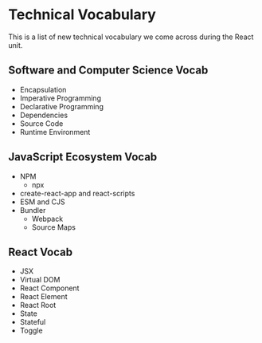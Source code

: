 # Technical Vocabulary

This is a list of new technical vocabulary we come across during the React unit.

## Software and Computer Science Vocab
- Encapsulation
- Imperative Programming
- Declarative Programming
- Dependencies
- Source Code
- Runtime Environment

## JavaScript Ecosystem Vocab
- NPM
    - npx
- create-react-app and react-scripts
- ESM and CJS
- Bundler
    - Webpack
    - Source Maps

## React Vocab
- JSX
- Virtual DOM
- React Component
- React Element
- React Root
- State
- Stateful
- Toggle
